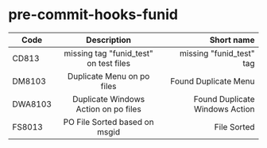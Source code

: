 pre-commit-hooks-funid
==================


| Code         |               Description               |                     Short name |
|--------------|:---------------------------------------:|-------------------------------:|
| CD813        | missing tag "funid_test" on test files  |       missing "funid_test" tag | 
| DM8103       |       Duplicate Menu on po files        |           Found Duplicate Menu | 
| DWA8103      |  Duplicate Windows Action on po files   | Found Duplicate Windows Action |
| FS8013       |     PO File Sorted based on  msgid      |                    File Sorted | 

